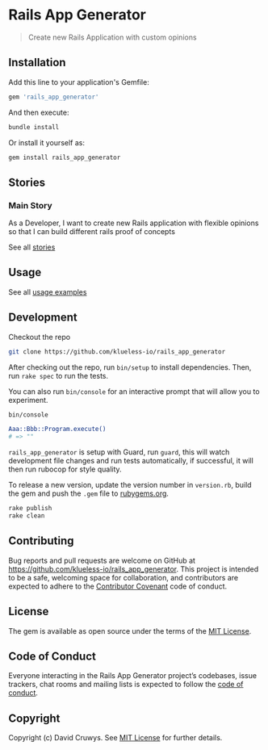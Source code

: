 # Rails App Generator

> Create new Rails Application with custom opinions

## Installation

Add this line to your application's Gemfile:

```ruby
gem 'rails_app_generator'
```

And then execute:

```bash
bundle install
```

Or install it yourself as:

```bash
gem install rails_app_generator
```

## Stories

### Main Story

As a Developer, I want to create new Rails application with flexible opinions so that I can build different rails proof of concepts

See all [stories](./STORIES.md)


## Usage

See all [usage examples](./USAGE.md)



## Development

Checkout the repo

```bash
git clone https://github.com/klueless-io/rails_app_generator
```

After checking out the repo, run `bin/setup` to install dependencies. Then, run `rake spec` to run the tests. 

You can also run `bin/console` for an interactive prompt that will allow you to experiment.

```bash
bin/console

Aaa::Bbb::Program.execute()
# => ""
```

`rails_app_generator` is setup with Guard, run `guard`, this will watch development file changes and run tests automatically, if successful, it will then run rubocop for style quality.

To release a new version, update the version number in `version.rb`, build the gem and push the `.gem` file to [rubygems.org](https://rubygems.org).

```bash
rake publish
rake clean
```

## Contributing

Bug reports and pull requests are welcome on GitHub at https://github.com/klueless-io/rails_app_generator. This project is intended to be a safe, welcoming space for collaboration, and contributors are expected to adhere to the [Contributor Covenant](http://contributor-covenant.org) code of conduct.

## License

The gem is available as open source under the terms of the [MIT License](https://opensource.org/licenses/MIT).

## Code of Conduct

Everyone interacting in the Rails App Generator project’s codebases, issue trackers, chat rooms and mailing lists is expected to follow the [code of conduct](https://github.com/klueless-io/rails_app_generator/blob/master/CODE_OF_CONDUCT.md).

## Copyright

Copyright (c) David Cruwys. See [MIT License](LICENSE.txt) for further details.
